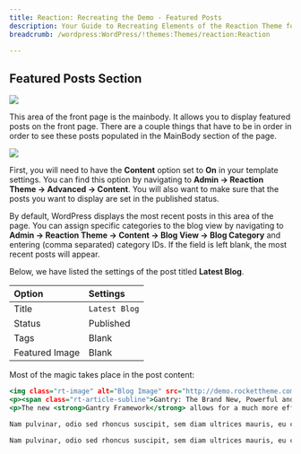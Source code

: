 ```yaml
---
title: Reaction: Recreating the Demo - Featured Posts
description: Your Guide to Recreating Elements of the Reaction Theme for WordPress
breadcrumb: /wordpress:WordPress/!themes:Themes/reaction:Reaction

---
```


Featured Posts Section
-----

![][demo]

This area of the front page is the mainbody. It allows you to display featured posts on the front page. There are a couple things that have to be in order in order to see these posts populated in the MainBody section of the page.

![][mainbody]

First, you will need to have the **Content** option set to **On** in your template settings. You can find this option by navigating to **Admin -> Reaction Theme -> Advanced -> Content**. You will also want to make sure that the posts you want to display are set in the published status.

By default, WordPress displays the most recent posts in this area of the page. You can assign specific categories to the blog view by navigating to **Admin -> Reaction Theme -> Content -> Blog View -> Blog Category** and entering (comma separated) category IDs. If the field is left blank, the most recent posts will appear. 

Below, we have listed the settings of the post titled **Latest Blog**.

| Option         | Settings           |
| :------------- | :----------------- |
| Title          | `Latest Blog`      |
| Status         | Published          |
| Tags           | Blank              |
| Featured Image | Blank              |


Most of the magic takes place in the post content:

~~~ .html
<img class="rt-image" alt="Blog Image" src="http://demo.rockettheme.com/live/wordpress/reaction/wp-content/rockettheme/rt_reaction_wp/frontpage/blog1.jpg">
<p><span class="rt-article-subline">Gantry: The Brand New, Powerful and Intricate Framework / Platform from the RocketTheme Team</span></p>
<p>The new <strong>Gantry Framework</strong> allows for a much more efficient, more powerful underlying system; that can transcend to other platforms with ease. The main features of Gantry are its 960 Grid system, and its advanced administrative control panel, with a vast assortment of other features ready to enhance your WordPress experience.</p><!--more-->

Nam pulvinar, odio sed rhoncus suscipit, sem diam ultrices mauris, eu consequat purus metus eu velit. Proin metus odio, aliquam eget molestie nec, gravida ut sapien. Phasellus quis est sed turpis sollicitudin venenatis sed eu odio. Praesent eget neque eu eros interdum malesuada non vel leo. Sed fringilla porta ligula egestas tincidunt. Nullam risus magna, ornare vitae varius eget, scelerisque a libero. Morbi eu porttitor ipsum. Nullam lorem nisi, posuere quis volutpat eget, luctus nec massa. Pellentesque aliquam lacinia tellus sit amet bibendum. Ut posuere justo in enim pretium scelerisque. Etiam ornare vehicula euismod. Vestibulum at risus augue. Sed non semper dolor. Sed fringilla consequat velit a porta. Pellentesque sed lectus pharetra ipsum ultricies commodo non sit amet.

Nam pulvinar, odio sed rhoncus suscipit, sem diam ultrices mauris, eu consequat purus metus eu velit. Proin metus odio, aliquam eget molestie nec, gravida ut sapien. Phasellus quis est sed turpis sollicitudin venenatis sed eu odio. Praesent eget neque eu eros interdum malesuada non vel leo. Sed fringilla porta ligula egestas tincidunt. Nullam risus magna, ornare vitae varius eget, scelerisque a libero. Morbi eu porttitor ipsum. Nullam lorem nisi, posuere quis volutpat eget, luctus nec massa. Pellentesque aliquam lacinia tellus sit amet bibendum. Ut posuere justo in enim pretium scelerisque. Etiam ornare vehicula euismod. Vestibulum at risus augue. Sed non semper dolor. Sed fringilla consequat velit a porta. Pellentesque sed lectus pharetra ipsum ultricies commodo non sit amet.
~~~ 

[demo]: assets/demo_5.jpeg
[mainbody]: assets/setadvanced.jpeg